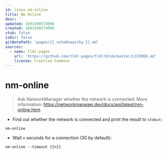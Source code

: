 ```yaml
---
id: linux.nm-online
title: Nm Online
desc: ''
updated: 1691590574996
created: 1691590574996
stub: false
isDir: false
gitNotePath: 'pages/{{ noteHiearchy }}.md'
sources:
  - name: tldr-pages
    url: 'https://github.com/tldr-pages/tldr/blob/master/LICENSE.md'
    license: Creative Commons
---
```

# nm-online

> Ask NetworkManager whether the network is connected.
> More information: <https://networkmanager.dev/docs/api/latest/nm-online.html>.

- Find out whether the network is connected and print the result to `stdout`:

`nm-online`

- Wait `n` seconds for a connection (30 by default):

`nm-online --timeout {{n}}`

